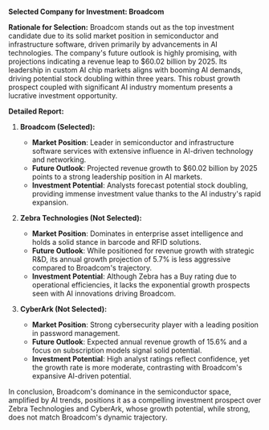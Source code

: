 **Selected Company for Investment: Broadcom**

**Rationale for Selection:**
Broadcom stands out as the top investment candidate due to its solid market position in semiconductor and infrastructure software, driven primarily by advancements in AI technologies. The company's future outlook is highly promising, with projections indicating a revenue leap to $60.02 billion by 2025. Its leadership in custom AI chip markets aligns with booming AI demands, driving potential stock doubling within three years. This robust growth prospect coupled with significant AI industry momentum presents a lucrative investment opportunity.

**Detailed Report:**

1. **Broadcom (Selected):**
   - **Market Position**: Leader in semiconductor and infrastructure software services with extensive influence in AI-driven technology and networking.
   - **Future Outlook**: Projected revenue growth to $60.02 billion by 2025 points to a strong leadership position in AI markets.
   - **Investment Potential**: Analysts forecast potential stock doubling, providing immense investment value thanks to the AI industry's rapid expansion.

2. **Zebra Technologies (Not Selected):**
   - **Market Position**: Dominates in enterprise asset intelligence and holds a solid stance in barcode and RFID solutions.
   - **Future Outlook**: While positioned for revenue growth with strategic R&D, its annual growth projection of 5.7% is less aggressive compared to Broadcom's trajectory.
   - **Investment Potential**: Although Zebra has a Buy rating due to operational efficiencies, it lacks the exponential growth prospects seen with AI innovations driving Broadcom.

3. **CyberArk (Not Selected):**
   - **Market Position**: Strong cybersecurity player with a leading position in password management.
   - **Future Outlook**: Expected annual revenue growth of 15.6% and a focus on subscription models signal solid potential.
   - **Investment Potential**: High analyst ratings reflect confidence, yet the growth rate is more moderate, contrasting with Broadcom's expansive AI-driven potential.

In conclusion, Broadcom's dominance in the semiconductor space, amplified by AI trends, positions it as a compelling investment prospect over Zebra Technologies and CyberArk, whose growth potential, while strong, does not match Broadcom's dynamic trajectory.